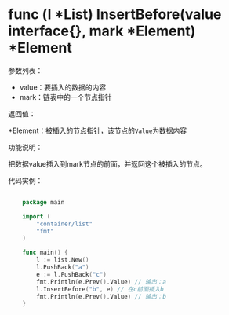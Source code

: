 # func (l *List) InsertBefore(value interface{}, mark *Element) *Element

参数列表：

- value：要插入的数据的内容
- mark：链表中的一个节点指针

返回值：

*Element：被插入的节点指针，该节点的`Value`为数据内容

功能说明：

把数据value插入到mark节点的前面，并返回这个被插入的节点。

代码实例：

```go

	package main

	import (
		"container/list"
		"fmt"
	)

	func main() {
		l := list.New()
		l.PushBack("a")
		e := l.PushBack("c")
		fmt.Println(e.Prev().Value) // 输出：a
		l.InsertBefore("b", e) // 在c前面插入b
		fmt.Println(e.Prev().Value) // 输出：b
	}

```